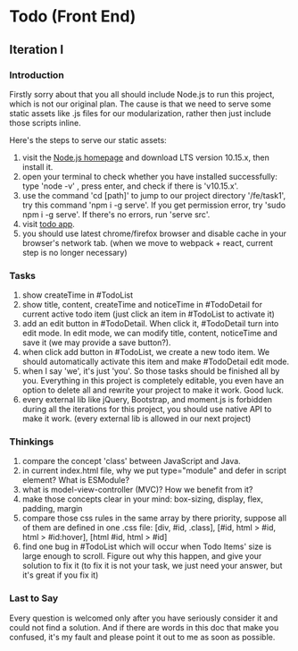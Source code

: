 # Todo (Front End) 

## Iteration I
### Introduction
Firstly sorry about that you all should include Node.js to run this project, which is not our original plan. The cause is that we need to serve some static assets like .js files for our modularization, rather then just include those scripts inline.

Here's the steps to serve our static assets:
1. visit the [Node.js homepage](https://nodejs.org/en/) and download LTS version 10.15.x, then install it.
2. open your terminal to check whether you have installed successfully: type 'node -v' , press enter, and check if there is 'v10.15.x'.
3. use the command 'cd [path]' to jump to our project directory '/fe/task1', try this command 'npm i -g serve'. If you get permission error, try 'sudo npm i -g serve'. If there's no errors, run 'serve src'.
4. visit [todo app](http://localhost:5000).
5. you should use latest chrome/firefox browser and disable cache in your browser's network tab. (when we move to webpack + react, current step is no longer necessary)

### Tasks
1. show createTime in #TodoList
2. show title, content, createTime and noticeTime in #TodoDetail for current active todo item (just click an item in #TodoList to activate it)
3. add an edit button in #TodoDetail. When click it, #TodoDetail turn into edit mode.
In edit mode, we can modify title, content, noticeTime and save it (we may provide a save button?).
4. when click add button in #TodoList, we create a new todo item. We should automatically activate this item and make #TodoDetail edit mode.
5. when I say 'we', it's just 'you'. So those tasks should be finished all by you. Everything in this project is completely editable, you even have an option to delete all and rewrite your project to make it work. Good luck. 
6. every external lib like jQuery, Bootstrap, and moment.js is forbidden during all the iterations for this project, you should use native API to make it work. (every external lib is allowed in our next project)

### Thinkings
1. compare the concept 'class' between JavaScript and Java.
2. in current index.html file, why we put type="module" and defer in script element? What is ESModule?
3. what is model-view-controller (MVC)? How we benefit from it?
4. make those concepts clear in your mind: box-sizing, display, flex, padding, margin
5. compare those css rules in the same array by there priority, suppose all of them are defined in one .css file:
[div, #id, .class], [#id, html > #id, html > #id:hover], 
[html #id, html > #id]
6. find one bug in #TodoList which will occur when Todo Items' size is large enough to scroll. Figure out why this happen, and give your solution to fix it (to fix it is not your task, we just need your answer, but it's great if you fix it)

### Last to Say
Every question is welcomed only after you have seriously consider it and could not find a solution.
And if there are words in this doc that make you confused, it's my fault and please point it out to me as soon as possible.